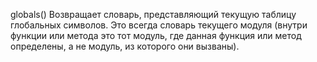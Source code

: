 globals() Возвращает словарь, представляющий текущую таблицу глобальных символов. Это всегда словарь текущего модуля (внутри функции или метода это тот модуль, где данная функция или метод определены, а не модуль, из которого они вызваны).